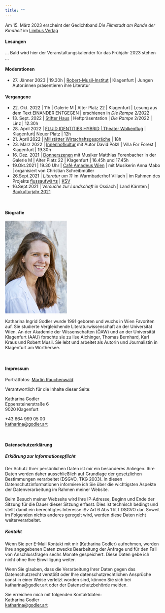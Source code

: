 ```yaml
---
title: ""
---
```


<span style=“color:grey“>Am 15. März 2023 erscheint der Gedichtband _Die Filmstadt am Rande der Kindheit_ im <a href="http://limbusverlag.at/index.php/filmstadt-am-rande-der-kindheit"> Limbus Verlag</a></span>



#### Lesungen
... Bald wird hier der Veranstaltungskalender für das Frühjahr 2023 stehen ...



#### Moderationen
* <span style=“color:grey“>27. Jänner 2023 | 19.30h | <a href="https://www.aau.at/blog/27-01-texte-n/">Robert-Musil-Institut</a> | Klagenfurt | Jungen Autor:innen präsentieren ihre Literatur</span>


#### Vergangene
* <span style=“color:grey“>22. Okt. 2022 | 11h | Galerie M | Alter Platz 22 | Klagenfurt | Lesung aus dem Text EINANDER ENTGEGEN | erschienen in _Die Rampe_ 2/2022</span>
* <span style=“color:grey“>13. Sept. 2022 | <a href="https://stifterhaus.at/programm/veranstaltungen/veranstaltung?tx_news_pi1%5Baction%5D=detail&tx_news_pi1%5Bcontroller%5D=News&tx_news_pi1%5Bnews%5D=13798&cHash=c98debcd3a97d7eb3158256049224d2e">Stifter Haus</a> | Heftpräsentation | _Die Rampe_ 2/2022 | Linz | 12.30h</span>
* <span style=“color:grey“>28. April 2022 | <a href="https://wolkenflug.at/">FLUID IDENTITIES HYBRID | Theater Wolkenflug</a> | Klagenfurt| Neuer Platz | 12h</span>
* <span style=“color:grey“>21. April 2022 | <a href="https://www.mwg.or.at/programm-2022/">Millstätter Wirtschaftsgespräche</a> | 18h</span>
* <span style=“color:grey“>23. März 2022 | <a href="https://innenhofkultur.at/termine/lesung-mit-katharina-godler-und-david-poelzl-villa-for-forest/">Innenhofkultur</a> mit Autor David Pölzl | Villa For Forest | Klagenfurt | 19.30h</span>
* <span style=“color:grey“>16. Dez. 2021 | <a href="https://www.facebook.com/events/3114396665552831">Donnerszenen</a> mit Musiker Matthias Forenbacher in der Galerie M | Alter Platz 22 | Klagenfurt | 16.45h und 17.45h</span>
* 19.Okt.2021 | 19.30 Uhr | <a href="https://www.facebook.com/events/417808883035395/" target="_blank">Café Amadeus Wien</a> | mit Musikerin Anna Mabo | organisiert von Christian Schreibmüller
* <span style=“color:grey“>26.Sept.2021 | _Literatur um 11_ im Warmbaderhof Villach | im Rahmen des Projekts <a href="https://www.kulturstiftung.at/aktuell/termine-siegerprojekte/" target="_blank">flussaufwärts</a> | <a href="https://kaerntner-schriftsteller.at/" target="_blank">KSV</a></span>
* <span style=“color:grey“>16.Sept.2021 | _Versuche zur Landschaft_ in Ossiach | Land Kärnten | <a href="https://architektur-kaernten.at/programm/kalender/versuche-zur-landschaft" target="_blank">Baukulturjahr 2021</a></span>
<p><br/></p>

#### Biografie
<img style="height: 300px" src="godler2_300px.jpg" />
<p>Katharina Ingrid Godler wurde 1991 geboren und wuchs in Wien Favoriten auf. Sie studierte Vergleichende Literaturwissenschaft an der Universität Wien. An der Akademie der Wissenschaften (ÖAW) und an der Universität Klagenfurt (AAU) forschte sie zu Ilse Aichinger, Thomas Bernhard, Karl Kraus und Robert Musil. Sie lebt und arbeitet als Autorin und Journalistin in Klagenfurt am Wörthersee.</p>

<p><br/></p>
<h4 id="impressum">Impressum</h4>
Porträtfotos: <a href="https://martinrauchenwald.com/">Martin Rauchenwald</a>
<p>Verantwortlich für die Inhalte dieser Seite:</p>
<p>Katharina Godler<br/>
Eppensteinerstraße 6<br/>
9020 Klagenfurt<br/>

+43 664 999 05 00<br/>
<a href="katharina@godler.art">katharina@godler.art</a></p>
<p><br/></p>
<h4 id="DSGVO">Datenschutzerklärung</h4>

<h5>Erklärung zur Informationspflicht</h5>
<p>Der Schutz Ihrer persönlichen Daten ist mir ein besonderes Anliegen. Ihre Daten werden daher ausschließlich auf Grundlage der gesetzlichen Bestimmungen verarbeitet (DSGVO, TKG 2003). In diesen Datenschutzinformationen informiere ich Sie über die wichtigsten Aspekte der Datenverarbeitung im Rahmen meiner Website.</p>

<p>Beim Besuch meiner Webseite wird Ihre IP-Adresse, Beginn und Ende der Sitzung für die Dauer dieser Sitzung erfasst. Dies ist technisch bedingt und stellt damit ein berechtigtes Interesse iSv Art 6 Abs 1 lit f DSGVO dar. Soweit im Folgenden nichts anderes geregelt wird, werden diese Daten nicht weiterverarbeitet.</p>

<h5>Kontakt</h5>
<p>Wenn Sie per E-Mail Kontakt mit mir (Katharina Godler) aufnehmen, werden Ihre angegebenen Daten zwecks Bearbeitung der Anfrage und für den Fall von Anschlussfragen sechs Monate gespeichert. Diese Daten gebe ich nicht ohne Ihre Einwilligung weiter.</p>

<p>Wenn Sie glauben, dass die Verarbeitung Ihrer Daten gegen das Datenschutzrecht verstößt oder Ihre datenschutzrechtlichen Ansprüche sonst in einer Weise verletzt worden sind, können Sie sich bei katharina@godler.art oder der Datenschutzbehörde melden.</p>
<p></p>
<p>Sie erreichen mich mit folgenden Kontaktdaten:<br/>
Katharina Godler<br/>
<a href="katharina@godler.art">katharina@godler.art</a></p>